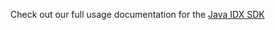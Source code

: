 Check out our full usage documentation for the [Java IDX SDK](https://github.com/okta/okta-idx-java)
